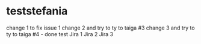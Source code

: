# teststefania
change 1 to fix issue 1
change 2 and try to ty to taiga #3
change 3 and try to ty to taiga #4 - done
test
Jira 1
Jira 2
Jira 3
